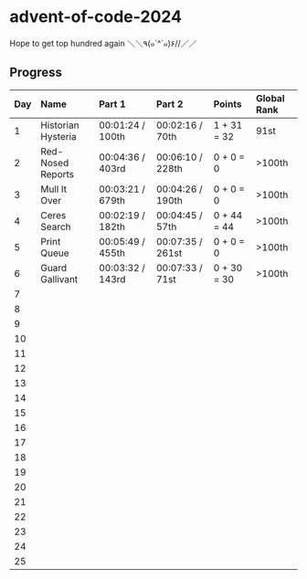 # advent-of-code-2024

Hope to get top hundred again ＼＼٩(๑`^´๑)۶//／／

## Progress

| Day | Name               | Part 1           | Part 2           | Points      | Global Rank |
| --- | :----------------- | :--------------- | :--------------- | :---------- | :---------- |
| 1   | Historian Hysteria | 00:01:24 / 100th | 00:02:16 / 70th  | 1 + 31 = 32 | 91st        |
| 2   | Red-Nosed Reports  | 00:04:36 / 403rd | 00:06:10 / 228th | 0 + 0 = 0   | >100th      |
| 3   | Mull It Over       | 00:03:21 / 679th | 00:04:26 / 190th | 0 + 0 = 0   | >100th      |
| 4   | Ceres Search       | 00:02:19 / 182th | 00:04:45 / 57th  | 0 + 44 = 44 | >100th      |
| 5   | Print Queue        | 00:05:49 / 455th | 00:07:35 / 261st | 0 + 0 = 0   | >100th      |
| 6   | Guard Gallivant    | 00:03:32 / 143rd | 00:07:33 / 71st  | 0 + 30 = 30 | >100th      |
| 7   |                    |                  |                  |             |             |
| 8   |                    |                  |                  |             |             |
| 9   |                    |                  |                  |             |             |
| 10  |                    |                  |                  |             |             |
| 11  |                    |                  |                  |             |             |
| 12  |                    |                  |                  |             |             |
| 13  |                    |                  |                  |             |             |
| 14  |                    |                  |                  |             |             |
| 15  |                    |                  |                  |             |             |
| 16  |                    |                  |                  |             |             |
| 17  |                    |                  |                  |             |             |
| 18  |                    |                  |                  |             |             |
| 19  |                    |                  |                  |             |             |
| 20  |                    |                  |                  |             |             |
| 21  |                    |                  |                  |             |             |
| 22  |                    |                  |                  |             |             |
| 23  |                    |                  |                  |             |             |
| 24  |                    |                  |                  |             |             |
| 25  |                    |                  |                  |             |             |
